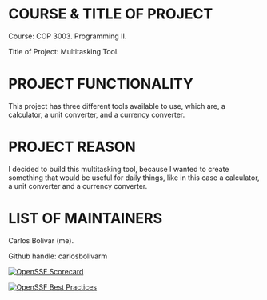 # COURSE & TITLE OF PROJECT

Course: COP 3003. Programming II.

Title of Project: Multitasking Tool.


# PROJECT FUNCTIONALITY

This project has three different tools available to use, which are, a calculator, a unit converter, and a currency converter.


# PROJECT REASON

I decided to build this multitasking tool, because I wanted to create something that would be useful for daily things, like in this case a calculator, a unit converter and a currency converter.


# LIST OF MAINTAINERS

Carlos Bolivar (me).

Github handle: carlosbolivarm


[![OpenSSF Scorecard](https://api.securityscorecards.dev/projects/github.com/carlosbolivarm/c-/badge)](https://securityscorecards.dev/viewer/?uri=github.com/carlosbolivarm/c-)


[![OpenSSF Best Practices](https://www.bestpractices.dev/projects/8566/badge)](https://www.bestpractices.dev/projects/8566)

